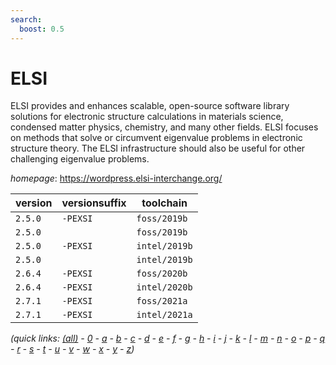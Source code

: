```yaml
---
search:
  boost: 0.5
---
```

# ELSI

ELSI provides and enhances scalable, open-source software library solutions for  electronic structure calculations in  materials science, condensed matter physics, chemistry, and many other fields.  ELSI focuses on methods that solve or circumvent eigenvalue problems in electronic structure theory.  The ELSI infrastructure should also be useful for other challenging eigenvalue problems.

*homepage*: <https://wordpress.elsi-interchange.org/>

version | versionsuffix | toolchain
--------|---------------|----------
``2.5.0`` | ``-PEXSI`` | ``foss/2019b``
``2.5.0`` |  | ``foss/2019b``
``2.5.0`` | ``-PEXSI`` | ``intel/2019b``
``2.5.0`` |  | ``intel/2019b``
``2.6.4`` | ``-PEXSI`` | ``foss/2020b``
``2.6.4`` | ``-PEXSI`` | ``intel/2020b``
``2.7.1`` | ``-PEXSI`` | ``foss/2021a``
``2.7.1`` | ``-PEXSI`` | ``intel/2021a``


*(quick links: [(all)](../index.md) - [0](../0/index.md) - [a](../a/index.md) - [b](../b/index.md) - [c](../c/index.md) - [d](../d/index.md) - [e](../e/index.md) - [f](../f/index.md) - [g](../g/index.md) - [h](../h/index.md) - [i](../i/index.md) - [j](../j/index.md) - [k](../k/index.md) - [l](../l/index.md) - [m](../m/index.md) - [n](../n/index.md) - [o](../o/index.md) - [p](../p/index.md) - [q](../q/index.md) - [r](../r/index.md) - [s](../s/index.md) - [t](../t/index.md) - [u](../u/index.md) - [v](../v/index.md) - [w](../w/index.md) - [x](../x/index.md) - [y](../y/index.md) - [z](../z/index.md))*

